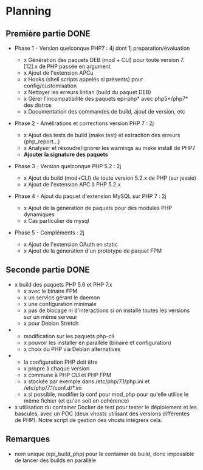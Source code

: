 # Planning

## Première partie DONE

* Phase 1 - Version quelconque PHP7 : 4j dont 1j preparation/évaluation
  * x Génération des paquets DEB (mod + CLI) pour toute version 7.[12].x de PHP passée en argument
  * x Ajout de l'extension APCu
  * x Hooks (shell scripts appelés si présents) pour config/customisation
  * x Nettoyer les erreurs lintian (build du paquet DEB)
  * x Gérer l'incompatibilité des paquets epi-php* avec php5*/php7* des distros
  * x Documentation des commandes de build, ajout de version, etc

* Phase 2 - Amélirations et corrections version PHP 7 : 2j 
  * x Ajout des tests de build (make test) et extraction des erreurs (php_report...)
  * x Analyser et résoudre/ignorer les warnings au make install de PHP7
  * __Ajouter la signature des paquets__

* Phase 3 - Version quelconque PHP 5.2 : 2j
  * x Ajout du build (mod+CLI) de toute version 5.2.x de PHP (sur jessie)
  * x Ajout de l'extension APC à PHP 5.2.x
  
* Phase 4 - Ajout du paquet d'extension MySQL sur PHP 7 : 2j
  * x Ajout de la génération de paquets pour des modules PHP dynamiques
  * x Cas particulier de mysql

* Phase 5 - Compléments : 2j
  * x Ajout de l'extension OAuth en static
  * x Ajout de la géneration d'un prototype de paquet FPM
  
## Seconde partie DONE

* x build des paquets PHP 5.6 et PHP 7.x
  * x avec le binaire FPM
  * x un service gérant le daemon
  * x une configuration minimale
  * x pas de blocage ni d'interactions si on installe toutes les versions sur un même serveur
  * x pour Debian Stretch
* * modification sur les paquets php-cli
  * x pouvoir les installer en parallèle (binaire et configuration)
  * x choix du PHP via Debian alternatives
* * la configuration PHP doit être
  * x propre à chaque version
  * x commune à PHP CLI et PHP FPM
  * x stockée par exemple dans /etc/php/7.1/php.ini et /etc/php/7.1/conf.d/*.ini
  * x si possible, modifier la conf pour mod_php pour qu'elle utilise le même fichier (et qu'on soit en cohérence)
* x utilisation du container Docker de test pour tester le déploiement et les bascules, avec un POC (deux vhosts utilisant des versions différentes de PHP). Notre script de gestion des vhosts intégrera cela.

## Remarques

* nom unique (epi_build_php) pour le container de build, donc impossible de lancer des builds en parallèle
